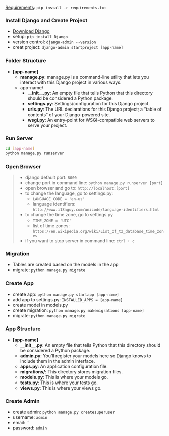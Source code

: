﻿[Requirements](requirements.txt): `pip install -r requirements.txt`

### Install Django and Create Project
- [Download Django](https://www.djangoproject.com/download/)
- setup: `pip install Django`
- version control: `django-admin --version`
- creat project: `django-admin startproject [app-name]`

### Folder Structure
- **[app-name]**
	- **manage.py**: manage.py is a command-line utility that lets you interact with this Django project in various ways.
	-	app-name/
		- **\_\_init\_\_.py**: An empty file that tells Python that this directory should be considered a Python package.
		- **settings.py**: Settings/configuration for this Django project.
		- **urls.py**: The URL declarations for this Django project; a “table of contents” of your Django-powered site.
		- **wsgi.py**: An entry-point for WSGI-compatible web servers to serve your project.

### Run Server
```bash
cd [app-name]
python manage.py runserver
```

### Open Browser
> - django default port: `8000`
> - change port in command line: `python manage.py runserver [port]`
> - open browser and go to: `http://localhost:[port]`
> - to change the language, go to settings.py: 
> 	- `LANGUAGE_CODE = 'en-us'`
> 	- language identifiers: `http://www.i18nguy.com/unicode/language-identifiers.html`
> - to change the time zone, go to settings.py
>	- `TIME_ZONE = 'UTC'`
>	- list of time zones: `https://en.wikipedia.org/wiki/List_of_tz_database_time_zones`
> - if you want to stop server in command line: `ctrl + c`

### Migration
- Tables are created based on the models in the app
- migrate: `python manage.py migrate`

### Create App
- create app: `python manage.py startapp [app-name]`
- add app to settings.py: `INSTALLED_APPS = [app-name]`
- create model in models.py
- create migration: `python manage.py makemigrations [app-name]`
- migrate: `python manage.py migrate`

### App Structure
- **[app-name]**
	- **\_\_init\_\_.py**: An empty file that tells Python that this directory should be considered a Python package.
	- **admin.py**: You’ll register your models here so Django knows to include them in the admin interface.
	- **apps.py**: An application configuration file.
	- **migrations/**: This directory stores migration files.
	- **models.py**: This is where your models go.
	- **tests.py**: This is where your tests go.
	- **views.py**: This is where your views go.


### Create Admin
- create admin: `python manage.py createsuperuser`
- username: `admin`
- email: ``
- password: `admin`